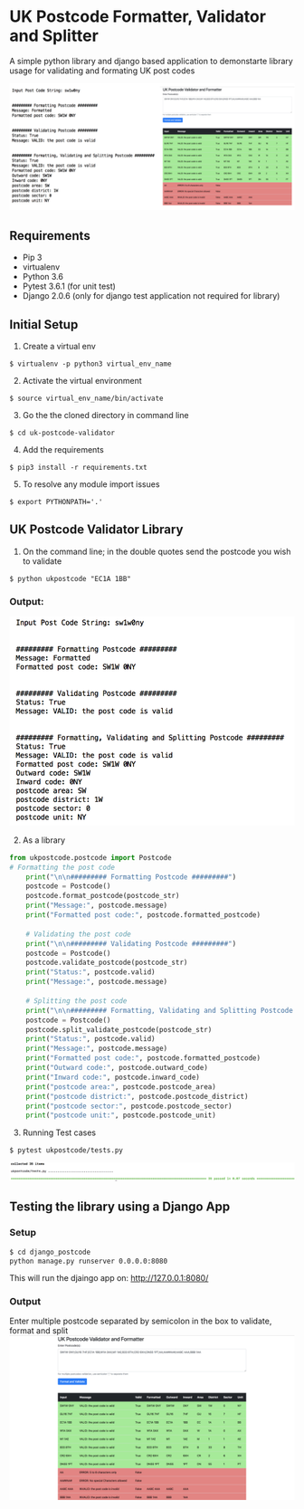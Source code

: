 # UK Postcode Formatter, Validator and Splitter

A simple python library and django based application to demonstarte library usage for validating and formating UK post codes

![output](https://github.com/Anubhavj02/uk-postcode-validator/blob/master/output/output1.png)

## Requirements
* Pip 3
* virtualenv
* Python 3.6
* Pytest 3.6.1 (for unit test)
* Django 2.0.6 (only for django test application not required for library)

## Initial Setup
1. Create a virtual env
```shell
$ virtualenv -p python3 virtual_env_name
```
2. Activate the virtual environment
```shell
$ source virtual_env_name/bin/activate
```
3. Go the the cloned directory in command line
```shell
$ cd uk-postcode-validator
```
4. Add the requirements
```shell
$ pip3 install -r requirements.txt
```
5. To resolve any module import issues
```shell
$ export PYTHONPATH='.'
```

## UK Postcode Validator Library
1. On the command line; in the double quotes send the postcode you wish to validate
```shell
$ python ukpostcode "EC1A 1BB"
```
### Output:
![output](https://github.com/Anubhavj02/uk-postcode-validator/blob/master/output/output2.png)

2. As a library
```python
from ukpostcode.postcode import Postcode
# Formatting the post code
    print("\n\n######### Formatting Postcode #########")
    postcode = Postcode()
    postcode.format_postcode(postcode_str)
    print("Message:", postcode.message)
    print("Formatted post code:", postcode.formatted_postcode)

    # Validating the post code
    print("\n\n######### Validating Postcode #########")
    postcode = Postcode()
    postcode.validate_postcode(postcode_str)
    print("Status:", postcode.valid)
    print("Message:", postcode.message)

    # Splitting the post code
    print("\n\n######### Formatting, Validating and Splitting Postcode #########")
    postcode = Postcode()
    postcode.split_validate_postcode(postcode_str)
    print("Status:", postcode.valid)
    print("Message:", postcode.message)
    print("Formatted post code:", postcode.formatted_postcode)
    print("Outward code:", postcode.outward_code)
    print("Inward code:", postcode.inward_code)
    print("postcode area:", postcode.postcode_area)
    print("postcode district:", postcode.postcode_district)
    print("postcode sector:", postcode.postcode_sector)
    print("postcode unit:", postcode.postcode_unit)
```

3. Running Test cases
```shell
$ pytest ukpostcode/tests.py
```
![output](https://github.com/Anubhavj02/uk-postcode-validator/blob/master/output/output4.png)

## Testing the library using a Django App
### Setup
```shell
$ cd django_postcode
python manage.py runserver 0.0.0.0:8080
```
This will run the djaingo app on: http://127.0.0.1:8080/

### Output
Enter multiple postcode separated by semicolon in the box to validate, format and split
![output](https://github.com/Anubhavj02/uk-postcode-validator/blob/master/output/output3.png)
